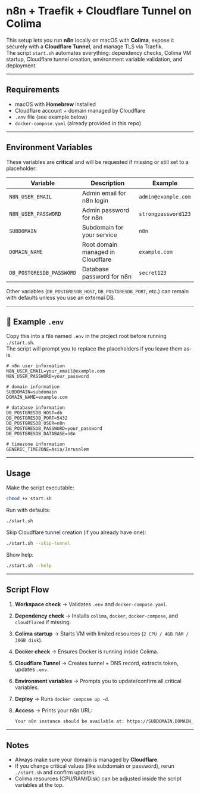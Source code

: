 # n8n + Traefik + Cloudflare Tunnel on Colima

This setup lets you run **n8n** locally on macOS with **Colima**, expose it securely with a **Cloudflare Tunnel**, and manage TLS via Traefik.  
The script `start.sh` automates everything: dependency checks, Colima VM startup, Cloudflare tunnel creation, environment variable validation, and deployment.  

---

## Requirements

- macOS with **Homebrew** installed  
- Cloudflare account + domain managed by Cloudflare  
- `.env` file (see example below)  
- `docker-compose.yaml` (already provided in this repo)  

---

## Environment Variables

These variables are **critical** and will be requested if missing or still set to a placeholder:

| Variable                 | Description                              | Example                |
|---------------------------|------------------------------------------|------------------------|
| `N8N_USER_EMAIL`          | Admin email for n8n login                | `admin@example.com`    |
| `N8N_USER_PASSWORD`       | Admin password for n8n                   | `strongpassword123`    |
| `SUBDOMAIN`               | Subdomain for your service               | `n8n`                  |
| `DOMAIN_NAME`             | Root domain managed in Cloudflare         | `example.com`          |
| `DB_POSTGRESDB_PASSWORD`  | Database password for n8n                 | `secret123`            |

Other variables (`DB_POSTGRESDB_HOST`, `DB_POSTGRESDB_PORT`, etc.) can remain with defaults unless you use an external DB.

---

## 📄 Example `.env`

Copy this into a file named `.env` in the project root before running `./start.sh`.  
The script will prompt you to replace the placeholders if you leave them as-is.

```env
# n8n user information
N8N_USER_EMAIL=your_email@example.com
N8N_USER_PASSWORD=your_password

# domain information
SUBDOMAIN=subdomain
DOMAIN_NAME=example.com

# database information
DB_POSTGRESDB_HOST=db
DB_POSTGRESDB_PORT=5432
DB_POSTGRESDB_USER=n8n
DB_POSTGRESDB_PASSWORD=your_password
DB_POSTGRESDB_DATABASE=n8n

# timezone information
GENERIC_TIMEZONE=Asia/Jerusalem
```

---

## Usage

Make the script executable:

```zsh
chmod +x start.sh
```

Run with defaults:

```zsh
./start.sh
```

Skip Cloudflare tunnel creation (if you already have one):

```zsh
./start.sh --skip-tunnel
```

Show help:

```zsh
./start.sh --help
```

---

## Script Flow

1. **Workspace check** → Validates `.env` and `docker-compose.yaml`.  
2. **Dependency check** → Installs `colima`, `docker`, `docker-compose`, and `cloudflared` if missing.  
3. **Colima startup** → Starts VM with limited resources (`2 CPU / 4GB RAM / 30GB disk`).  
4. **Docker check** → Ensures Docker is running inside Colima.  
5. **Cloudflare Tunnel** → Creates tunnel + DNS record, extracts token, updates `.env`.  
6. **Environment variables** → Prompts you to update/confirm all critical variables.  
7. **Deploy** → Runs `docker compose up -d`.  
8. **Access** → Prints your n8n URL:  

    ```zsh
    Your n8n instance should be available at: https://SUBDOMAIN.DOMAIN_NAME/
    ```

---

## Notes

- Always make sure your domain is managed by **Cloudflare**.  
- If you change critical values (like subdomain or password), rerun `./start.sh` and confirm updates.  
- Colima resources (CPU/RAM/Disk) can be adjusted inside the script variables at the top.  
